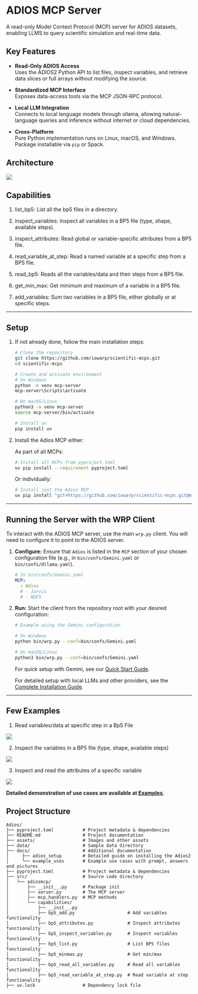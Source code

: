 # ADIOS MCP Server

A read-only Model Context Protocol (MCP) server for ADIOS datasets, enabling LLMS to query scientific simulation and real-time data.

## Key Features

- **Read-Only ADIOS Access**  
  Uses the ADIOS2 Python API to list files, inspect variables, and retrieve data slices or full arrays without modifying the source.

- **Standardized MCP Interface**  
  Exposes data-access tools via the MCP JSON-RPC protocol.

- **Local LLM Integration**  
  Connects to local language models through ollama, allowing natural-language queries and inference without internet or cloud dependencies.

- **Cross-Platform**  
  Pure Python implementation runs on Linux, macOS, and Windows. Package installable via `pip` or Spack.

## Architecture

 ![](https://github.com/iowarp/scientific-mcps/blob/main/Adios/assets/architecture.png)

## Capabilities

 1. list_bp5: List all the bp5 files in a directory. 

 2. inspect_variables: Inspect all variables in a BP5 file (type, shape, available steps).

 3. inspect_attributes: Read global or variable-specific attributes from a BP5 file. 

 4. read_variable_at_step: Read a named variable at a specific step from a BP5 file.

 5. read_bp5: Reads all the variables/data and their steps from a BP5 file.

 6. get_min_max: Get minimum and maximum of a variable in a BP5 file.

 7. add_variables: Sum two variables in a BP5 file, either globally or at specific steps.

---

## Setup

1. If not already done, follow the main installation steps:
   ```bash
   # Clone the repository
   git clone https://github.com/iowarp/scientific-mcps.git
   cd scientific-mcps

   # Create and activate environment
   # On Windows
   python -m venv mcp-server
   mcp-server\Scripts\activate 

   # On macOS/Linux
   python3 -m venv mcp-server
   source mcp-server/bin/activate

   # Install uv
   pip install uv
   ```

2. Install the Adios MCP either:
   
   As part of all MCPs:
   ```bash
   # Install all MCPs from pyproject.toml
   uv pip install --requirement pyproject.toml
   ```

   Or individually:
   ```bash
   # Install just the Adios MCP
   uv pip install "git+https://github.com/iowarp/scientific-mcps.git@main#subdirectory=Adios"
   ```

--- 
## Running the Server with the WRP Client
To interact with the ADIOS MCP server, use the main `wrp.py` client. You will need to configure it to point to the ADIOS server.

1.  **Configure:** Ensure that `Adios` is listed in the `MCP` section of your chosen configuration file (e.g., in `bin/confs/Gemini.yaml` or `bin/confs/Ollama.yaml`).
    ```yaml
    # In bin/confs/Gemini.yaml
    MCP:
      - Adios
      # - Jarvis
      # - HDF5
    ```

2.  **Run:** Start the client from the repository root with your desired configuration:
    ```bash
    # Example using the Gemini configuration 
    
    # On Windows 
    python bin/wrp.py --conf=bin/confs/Gemini.yaml
    
    # On macOS/Linux
    python3 bin/wrp.py --conf=bin/confs/Gemini.yaml
    ```
    For quick setup with Gemini, see our [Quick Start Guide](docs/basic_install.md).
    
    
    For detailed setup with local LLMs and other providers, see the [Complete Installation Guide](../bin/docs/Installation.md).

---

## Few Examples

1. Read variables/data at specific step in a Bp5 File 

 ![](https://github.com/iowarp/scientific-mcps/blob/main/Adios/assets/read_steps.png)

2. Inspect the variables in a BP5 file (type, shape, available steps)

 ![](https://github.com/iowarp/scientific-mcps/blob/main/Adios/assets/steps.png)

3. Inspect and read the attributes of a specific variable

 ![](https://github.com/iowarp/scientific-mcps/blob/main/Adios/assets/attributes.png)

**Detailed demonstration of use cases are available at [Examples](https://github.com/sohamvsonar/scientific-mcps/tree/main/Adios/docs/example_uses.md).**

## Project Structure
```text
Adios/
├── pyproject.toml           # Project metadata & dependencies
├── README.md                # Project documentation
├── assets/                  # Images and other assets
├── data/                    # Sample data directory
├── docs/                    # Additional documentation
│     ├── adios_setup        # Detailed guide on installing the Adios2
│     └── example_uses       # Example use cases with prompt, answers and pictures
├── pyproject.toml           # Project metadata & dependencies
├── src/                     # Source code directory
│   └── adiosmcp/
│       ├── __init__.py      # Package init
│       ├── server.py        # The MCP server
│       ├── mcp_handlers.py  # MCP methods
│       └── capabilities/
│           ├── __init__.py
│           ├── bp5_add.py                    # Add variables functionality
│           ├── bp5_attributes.py             # Inspect attributes functionality
│           ├── bp5_inspect_variables.py      # Inspect variables functionality
│           ├── bp5_list.py                   # List BP5 files functionality
│           ├── bp5_minmax.py                 # Get min/max functionality
│           ├── bp5_read_all_variables.py     # Read all variables functionality
│           ├── bp5_read_variable_at_step.py  # Read variable at step functionality
├── uv.lock                  # Dependency lock file
```
